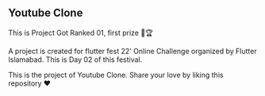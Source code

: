 ## Youtube Clone 

This is Project Got Ranked 01, first prize 🥇🏆


A project is created for flutter fest 22' Online Challenge organized by Flutter Islamabad.
This is Day 02 of this festival. 

This is the project of Youtube Clone.
Share your love by liking this repository ❤️
